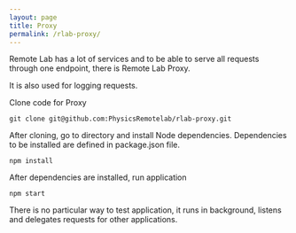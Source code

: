 ```yaml
---
layout: page
title: Proxy
permalink: /rlab-proxy/
---
```


Remote Lab has a lot of services and to be able to serve all requests through one endpoint, there is Remote Lab Proxy. 

It is also used for logging requests.

Clone code for Proxy
```
git clone git@github.com:PhysicsRemotelab/rlab-proxy.git
```
After cloning, go to directory and install Node dependencies. Dependencies to be installed are defined in package.json file.
```
npm install
```
After dependencies are installed, run application
```
npm start
```
There is no particular way to test application, it runs in background, listens and delegates requests for other applications.
